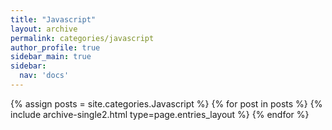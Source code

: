```yaml
---
title: "Javascript"
layout: archive
permalink: categories/javascript
author_profile: true
sidebar_main: true
sidebar:
  nav: 'docs'
---
```

{% assign posts = site.categories.Javascript %}
{% for post in posts %} {% include archive-single2.html type=page.entries_layout %} {% endfor %}
